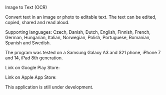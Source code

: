 Image to Text (OCR)

Convert text in an image or photo to editable text.
The text can be edited, copied, shared and read aloud.

Supporting languages: Czech, Danish, Dutch, English, Finnish, French, German, Hungarian, Italian, Norwegian, Polish, Portuguese, Romanian, Spanish and Swedish.

The program was tested on a Samsung Galaxy A3 and S21 phone, iPhone 7 and 14, iPad 8th generation.

Link on Google Play Store:

Link on Apple App Store:



This application is still under development.
